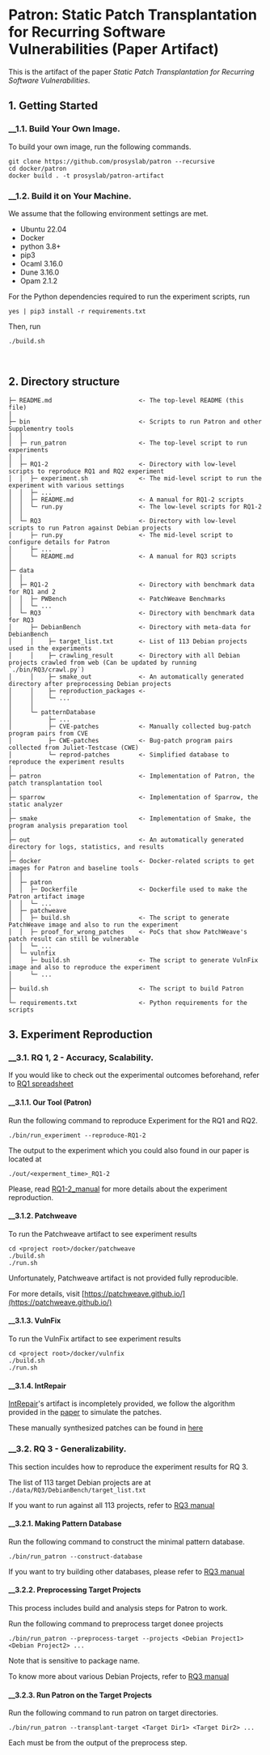 # Patron: Static Patch Transplantation for Recurring Software Vulnerabilities (Paper Artifact)

This is the artifact of the paper *Static Patch Transplantation for Recurring Software Vulnerabilities*.

## 1. Getting Started

<!-- ### __1.1. Get Image from Dockerhub. -->

### __1.1. Build Your Own Image.

To build your own image, run the following commands.

```
git clone https://github.com/prosyslab/patron --recursive
cd docker/patron
docker build . -t prosyslab/patron-artifact
```

### __1.2. Build it on Your Machine.

We assume that the following environment settings are met.
- Ubuntu 22.04
- Docker
- python 3.8+
- pip3
- Ocaml 3.16.0
- Dune 3.16.0
- Opam 2.1.2

For the Python dependencies required to run the experiment scripts, run
```
yes | pip3 install -r requirements.txt
```

Then, run
```
./build.sh
```

&nbsp;

## 2. __Directory structure__

```
├─ README.md                        <- The top-level README (this file)
│   
├─ bin                              <- Scripts to run Patron and other Supplementry tools
│  │
│  ├─ run_patron                    <- The top-level script to run experiments
│  │
│  ├─ RQ1-2                         <- Directory with low-level scripts to reproduce RQ1 and RQ2 experiment
│  │  ├─ experiment.sh              <- The mid-level script to run the experiment with various settings
│  │  ├─ ...
│  │  ├─ README.md                  <- A manual for RQ1-2 scripts
│  │  └─ run.py                     <- The low-level scripts for RQ1-2
│  │
│  └─ RQ3                           <- Directory with low-level scripts to run Patron against Debian projects
│     ├─ run.py                     <- The mid-level script to configure details for Patron
│     ├─ ...
│     └─ README.md                  <- A manual for RQ3 scripts
│
├─ data
│  │
│  ├─ RQ1-2                         <- Directory with benchmark data for RQ1 and 2
│  │  ├─ PWBench                    <- PatchWeave Benchmarks
│  │  └─ ...
│  └─ RQ3                           <- Directory with benchmark data for RQ3
│     ├─ DebianBench                <- Directory with meta-data for DebianBench
│     │    ├─ target_list.txt       <- List of 113 Debian projects used in the experiments
│     │    ├─ crawling_result       <- Directory with all Debian projects crawled from web (Can be updated by running `./bin/RQ3/crawl.py`)
│     │    ├─ smake_out             <- An automatically generated directory after preprocessing Debian projects
│     │    ├─ reproduction_packages <-
│     │    └─ ...
│     │
│     └─ patternDatabase
│          ├─ ...
│          ├─ CVE-patches           <- Manually collected bug-patch program pairs from CVE 
│          ├─ CWE-patches           <- Bug-patch program pairs collected from Juliet-Testcase (CWE)
│          └─ reprod-patches        <- Simplified database to reproduce the experiment results
│
├─ patron                           <- Implementation of Patron, the patch transplantation tool
│
├─ sparrow                          <- Implementation of Sparrow, the static analyzer
│
├─ smake                            <- Implementation of Smake, the program analysis preparation tool
│
├─ out                              <- An automatically generated directory for logs, statistics, and results
│
├─ docker                           <- Docker-related scripts to get images for Patron and baseline tools
│  │
│  ├─ patron                        
│  │  ├─ Dockerfile                 <- Dockerfile used to make the Patron artifact image
│  │  └─ ...
│  ├─ patchweave                    
│  │  ├─ build.sh                   <- The script to generate PatchWeave image and also to run the experiment
│  │  ├─ proof_for_wrong_patches    <- PoCs that show PatchWeave's patch result can still be vulnerable
│  │  └─ ...
│  └─ vulnfix
│     ├─ build.sh                   <- The script to generate VulnFix image and also to reproduce the experiment
│     └─ ...
│
├─ build.sh                         <- The script to build Patron
│
└─ requirements.txt                 <- Python requirements for the scripts
```

## 3. Experiment Reproduction

### __3.1. RQ 1, 2 - Accuracy, Scalability.

If you would like to check out the experimental outcomes beforehand, refer to [RQ1 spreadsheet](https://docs.google.com/spreadsheets/d/1Mj6vHFTsFxV7hkIJ6hqLFhdKB-YUEd8fEpcrrrdCrkQ/edit?usp=sharing)

#### __3.1.1. Our Tool (Patron)

Run the following command to reproduce Experiment for the RQ1 and RQ2.

`./bin/run_experiment --reproduce-RQ1-2`

The output to the experiment which you could also found in our paper is located at 

`./out/<experment_time>_RQ1-2`

Please, read [RQ1-2_manual](https://github.com/prosyslab/patron-artifact/blob/master/bin/RQ1-2/README.md) for more details about the experiment reproduction.

#### __3.1.2. Patchweave

To run the Patchweave artifact to see experiment results

```
cd <project root>/docker/patchweave
./build.sh
./run.sh
```

Unfortunately, Patchweave artifact is not provided fully reproducible.

For more details, visit [https://patchweave.github.io/](https://patchweave.github.io/)

#### __3.1.3. VulnFix

To run the VulnFix artifact to see experiment results

```
cd <project root>/docker/vulnfix
./build.sh
./run.sh
```

#### __3.1.4. IntRepair

[IntRepair](https://github.com/TeamVault/IntRepair?tab=readme-ov-file)'s artifact is incompletely provided, we follow the algorithm provided in the [paper](https://ieeexplore.ieee.org/abstract/document/8862860/) to simulate the patches.

These manually synthesized patches can be found in [here](https://docs.google.com/spreadsheets/d/1Mj6vHFTsFxV7hkIJ6hqLFhdKB-YUEd8fEpcrrrdCrkQ/edit?usp=sharing)

### __3.2. RQ 3 - Generalizability.

This section inculdes how to reproduce the experiment results for RQ 3.

The list of 113 target Debian projects are at `./data/RQ3/DebianBench/target_list.txt`

If you want to run against all 113 projects, refer to [RQ3 manual](https://github.com/prosyslab/patron-artifact/blob/master/bin/RQ3/README.md)

#### __3.2.1. Making Pattern Database

Run the following command to construct the minimal pattern database.

```
./bin/run_patron --construct-database
```

If you want to try building other databases, please refer to [RQ3 manual](https://github.com/prosyslab/patron-artifact/blob/master/bin/RQ3/README.md)

#### __3.2.2. Preprocessing Target Projects

This process includes build and analysis steps for Patron to work.

Run the following command to preprocess target donee projects

```
./bin/run_patron --preprocess-target --projects <Debian Project1> <Debian Project2> ...
```

Note that <Debian Project> is sensitive to package name.

To know more about various Debian Projects, refer to [RQ3 manual](https://github.com/prosyslab/patron-artifact/blob/master/bin/RQ3/README.md)

#### __3.2.3. Run Patron on the Target Projects

Run the following command to run patron on target directories.

```
./bin/run_patron --transplant-target <Target Dir1> <Target Dir2> ... 
```

Each <Target Dir> must be from the output of the preprocess step.
